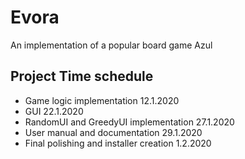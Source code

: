 # Evora
An implementation of a popular board game Azul

## Project Time schedule

- Game logic implementation	12.1.2020
- GUI	22.1.2020
- RandomUI and GreedyUI implementation	27.1.2020
- User manual and documentation	29.1.2020
- Final polishing and installer creation	1.2.2020
